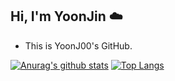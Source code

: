 ## Hi, I'm YoonJin ☁️

<ul>
 <li>This is YoonJ00's GitHub.
</li>
</ul>

[![Anurag's github stats](https://github-readme-stats.vercel.app/api?username=YoonJ00)](https://github.com/anuraghazra/github-readme-stats)
[![Top Langs](https://github-readme-stats.vercel.app/api/top-langs/?username=YoonJ00&layout=compact)](https://github.com/anuraghazra/github-readme-stats)

<!--
**YoonJ00/YoonJ00** is a ✨ _special_ ✨ repository because its `README.md` (this file) appears on your GitHub profile.

Here are some ideas to get you started:

- 🔭 I’m currently working on ...
- 🌱 I’m currently learning ...
- 👯 I’m looking to collaborate on ...
- 🤔 I’m looking for help with ...
- 💬 Ask me about ...
- 📫 How to reach me: ...
- 😄 Pronouns: ...
- ⚡ Fun fact: ...
-->
